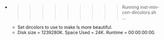 * >>>>>>>>> Running inst-min-con-dircolors.sh ...
  * Set dircolors to use  to make ls more beautiful.
  * Disk size = 1239280K. Space Used = 24K. Runtime = 00:00:00:00.
